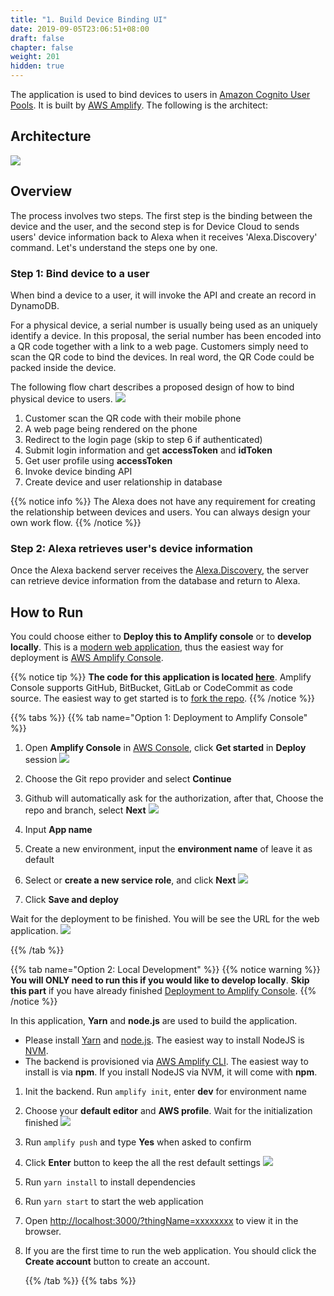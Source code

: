 ```yaml
---
title: "1. Build Device Binding UI"
date: 2019-09-05T23:06:51+08:00
draft: false
chapter: false
weight: 201
hidden: true
---
```


The application is used to bind devices to users in [Amazon Cognito User Pools](https://docs.aws.amazon.com/cognito/latest/developerguide/cognito-user-identity-pools.html).
It is built by [AWS Amplify](https://aws-amplify.github.io/). The following is the architect:

## Architecture
![](/images/smart-home/arch.jpg)

## Overview
The process involves two steps. 
The first step is the binding between the device and the user, and the second step is for Device Cloud to sends users' device information back to Alexa when it receives 'Alexa.Discovery' command. Let's understand the steps one by one.

### Step 1: Bind device to a user
When bind a device to a user, it will invoke the API and create an record in DynamoDB.

For a physical device, a serial number is usually being used as an uniquely identify a device.
In this proposal, the serial number has been encoded into a QR code together with a link to a 
web page. Customers simply need to scan the QR code to bind the devices. In real word, the QR Code could be packed inside the device.

The following flow chart describes a proposed design of how to bind physical device to users.
![](/images/smart-home/device-bind-flow.png)

1. Customer scan the QR code with their mobile phone
1. A web page being rendered on the phone    
1. Redirect to the login page (skip to step 6 if authenticated)    
1. Submit login information and get **accessToken** and **idToken**    
1. Get user profile using **accessToken**    
1. Invoke device binding API    
1. Create device and user relationship in database    

{{% notice info %}}
The Alexa does not have any requirement for creating the relationship between devices and users.
You can always design your own work flow. 
{{% /notice %}}

### Step 2: Alexa retrieves user's device information

Once the Alexa backend server receives the [Alexa.Discovery](https://developer.amazon.com/docs/device-apis/alexa-discovery.html),
the server can retrieve device information from the database and return to Alexa.

## How to Run
You could choose either to **Deploy this to Amplify console** or to **develop locally**.
This is a [modern web application](https://docs.aws.amazon.com/amplify/latest/userguide/welcome.html#what-are-modern-web-applications),
thus the easiest way for deployment is [AWS Amplify Console](https://docs.aws.amazon.com/zh_cn/amplify/latest/userguide/welcome.html).

{{% notice tip %}}
**The code for this application is located [here](https://github.com/aws-samples/aws-alexa-workshop-smarthome-ui)**. Amplify Console
supports GitHub, BitBucket, GitLab or CodeCommit as code source. The easiest way to get started is to 
[fork the repo](https://help.github.com/en/articles/fork-a-repo#fork-an-example-repository). 
{{% /notice %}}

 {{% tabs %}}
   {{% tab name="Option 1: Deployment to Amplify Console" %}}
1. Open **Amplify Console** in [AWS Console](https://console.aws.amazon.com/amplify/home?region=us-east-1#/), click **Get started** in **Deploy** session
    ![](/images/smart-home/amplify-console-get-started.png)

1. Choose the Git repo provider and select **Continue**

1. Github will automatically ask for the authorization, after that, Choose the repo and branch, select **Next**
    ![](/images/smart-home/amplify-console-repo.png)

1. Input **App name**

1. Create a new environment, input the **environment name** of leave it as default

1. Select or **create a new service role**, and click **Next**
    ![](/images/smart-home/amplify-console-settings.png)

1. Click **Save and deploy**

Wait for the deployment to be finished. You will be see the URL for the web application.
    ![](/images/smart-home/amplify-url.png)

   {{% /tab %}}

   {{% tab name="Option 2: Local Development" %}}
{{% notice warning %}}
**You will ONLY need to run this if you would like to develop locally**.  **Skip this part**
if you have already finished  [Deployment to Amplify Console](#deployment-to-amplify-console).
{{% /notice %}}

In this application, **Yarn** and **node.js** are used to build the application. 
    
- Please install [Yarn](https://yarnpkg.com/en/) and [node.js](https://nodejs.org/en/). The easiest way to install NodeJS is [NVM](https://github.com/nvm-sh/nvm).    
- The backend is provisioned via [AWS Amplify CLI](https://github.com/aws-amplify/amplify-cli#install-the-cli). The easiest way to install is via **npm**. If you install NodeJS via NVM, it will come with **npm**.

1. Init the backend. Run `amplify init`, enter **dev** for environment name
1. Choose your **default editor** and **AWS profile**. Wait for the initialization finished
![](/images/smart-home/amplify-init.png)
1. Run `amplify push` and type **Yes** when asked to confirm
1. Click **Enter** button to keep the all the rest default settings
![](/images/smart-home/amplify-push.png)
1. Run `yarn install` to install dependencies
1. Run `yarn start` to start the web application
1. Open [http://localhost:3000/?thingName=xxxxxxxx](http://localhost:3000/?thingName=xxxxxxxx) to view it in the browser.
1. If you are the first time to run the web application. You should click the **Create account** button to create an account.

   {{% /tab %}}
 {{% tabs %}}


